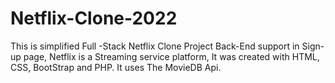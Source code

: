 # Netflix-Clone-2022
This is simplified  Full -Stack Netflix Clone Project Back-End support in Sign-up page, Netflix is a Streaming service platform, It was created with HTML, CSS, BootStrap and PHP. It uses  The MovieDB Api.
